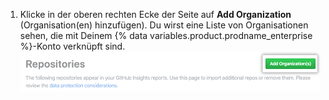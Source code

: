 1. Klicke in der oberen rechten Ecke der Seite auf **Add Organization** (Organisation(en) hinzufügen). Du wirst eine Liste von Organisationen sehen, die mit Deinem {% data variables.product.prodname_enterprise %}-Konto verknüpft sind. ![Schaltfläche „Organisation(en) hinzufügen"](/assets/images/help/insights/add-organizations.png)
